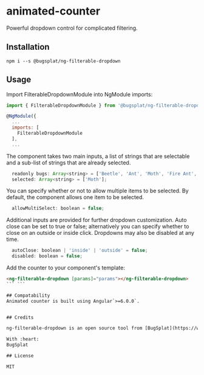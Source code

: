 # animated-counter

Powerful dropdown control for complicated filtering.

## Installation

`npm i --s @bugsplat/ng-filterable-dropdown`

## Usage
Import FilterableDropdownModule into NgModule imports:
```js
import { FilterableDropdownModule } from '@bugsplat/ng-filterable-dropdown'

@NgModule({
  ...
  imports: [
    FilterableDropdownModule
  ],
  ...
```
The component takes two main inputs, a list of strings that are selectable and a sub-list of strings that are already selected. 
```js
  readonly bugs: Array<string> = ['Beetle', 'Ant', 'Moth', 'Fire Ant', 'Dung Beetle', 'Grass Ant'] 
  selected: Array<string> = ['Moth'];
```
You can specify whether or not to allow multiple items to be selected. By default, the component allows one item to be selected.
```js
  allowMultiSelect: boolean = false;
```
Additional inputs are provided for further dropdown customization. Auto close can be set to true or false; alternatively you can specify whether to close on an outside or inside click. Dropdowns may also be disabled at any time.
```js
  autoClose: boolean | 'inside' | 'outside' = false;
  disabled: boolean = false;
```
Add the counter to your component's template:

```html
<ng-filterable-dropdown [params]="params"></ng-filterable-dropdown>
```	```

## Compatability
Animated counter is built using Angular`>=6.0.0`.


## Credits

ng-filterable-dropdown is an open source tool from [BugSplat](https://www.bugsplat.com/)! BugSplat is a crash reporting tool used by developers to find when their software crashes while in use, and to collect data valuable to fixing those crashes. If you're interested in crash reporting, check out our [Angular](https://www.bugsplat.com/docs/sdk/angular/) integration. 

With :heart:  
BugSplat

## License

MIT

